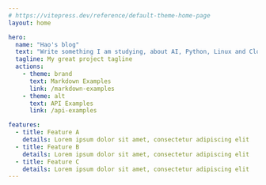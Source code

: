 ```yaml
---
# https://vitepress.dev/reference/default-theme-home-page
layout: home

hero:
  name: "Hao's blog"
  text: "Write something I am studying, about AI, Python, Linux and Cloud."
  tagline: My great project tagline
  actions:
    - theme: brand
      text: Markdown Examples
      link: /markdown-examples
    - theme: alt
      text: API Examples
      link: /api-examples

features:
  - title: Feature A
    details: Lorem ipsum dolor sit amet, consectetur adipiscing elit
  - title: Feature B
    details: Lorem ipsum dolor sit amet, consectetur adipiscing elit
  - title: Feature C
    details: Lorem ipsum dolor sit amet, consectetur adipiscing elit
---
```


